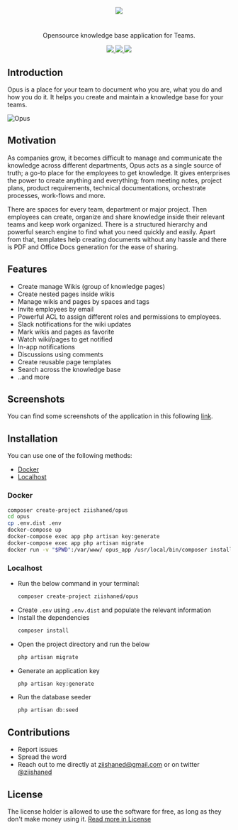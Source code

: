 <p align="center">
<a href="http://i.imgur.com/Oxh9Mhg.png"><img src="http://i.imgur.com/AfFX7vQ.png"/></a>
</p>

#

<p align="center">
Opensource knowledge base application for Teams.
</p>

<p align="center">
  <a href="https://travis-ci.org/ziishaned/opus">
    <img src="https://img.shields.io/travis/ziishaned/opus/master.svg?style=flat-square"/>
  </a>
  <a href="https://twitter.com/home?status=Opus%20by%20%40ziishaned%20http%3A//github.com/ziishaned/opus">
    <img src="https://img.shields.io/badge/twitter-tweet-blue.svg?style=flat-square"/>
  </a>
  <a href="https://twitter.com/ziishaned">
    <img src="https://img.shields.io/badge/feedback-@ziishaned-blue.svg?style=flat-square" />
  </a>
</p>

## Introduction

Opus is a place for your team to document who you are, what you do and how you do it. It helps you create and maintain a knowledge base for your teams.

![Opus](http://i.imgur.com/WZvXEXY.png)

## Motivation
As companies grow, it becomes difficult to manage and communicate the knowledge across different departments, Opus acts as a single source of truth; a go-to place for the employees to get knowledge. It gives enterprises the power to create anything and everything; from meeting notes, project plans, product requirements, technical documentations, orchestrate processes, work-flows and more. 

There are spaces for every team, department or major project. Then employees can create, organize and share knowledge inside their relevant teams and keep work organized. There is a structured hierarchy and powerful search engine to find what you need quickly and easily. Apart from that, templates help creating documents without any hassle and there is PDF and Office Docs generation for the ease of sharing.

## Features

* Create manage Wikis (group of knowledge pages)
* Create nested pages inside wikis
* Manage wikis and pages by spaces and tags
* Invite employees by email
* Powerful ACL to assign different roles and permissions to employees.
* Slack notifications for the wiki updates
* Mark wikis and pages as favorite
* Watch wiki/pages to get notified
* In-app notifications
* Discussions using comments
* Create reusable page templates
* Search across the knowledge base
* ..and more

## Screenshots

You can find some screenshots of the application in this following [link](https://github.com/ziishaned/opus/blob/master/demo.md).

## Installation

You can use one of the following methods:

* [Docker](#docker)
* [Localhost](#localhost)

### Docker

```bash
composer create-project ziishaned/opus
cd opus
cp .env.dist .env
docker-compose up
docker-compose exec app php artisan key:generate
docker-compose exec app php artisan migrate
docker run -v "$PWD":/var/www/ opus_app /usr/local/bin/composer install
```

### Localhost

- Run the below command in your terminal:
  ```bash
  composer create-project ziishaned/opus
  ```
- Create `.env` using `.env.dist` and populate the relevant information
- Install the dependencies
  ```bash
  composer install
  ```
- Open the project directory and run the below
  ```bash
  php artisan migrate
  ``` 
- Generate an application key
  ```bash
  php artisan key:generate
  ```
- Run the database seeder
  ```bash
  php artisan db:seed
  ```

## Contributions

* Report issues
* Spread the word
* Reach out to me directly at ziishaned@gmail.com or on twitter [@ziishaned](https://twitter.com/ziishaned)

## License

The license holder is allowed to use the software for free, as long as they don't make money using it. [Read more in License](https://github.com/ziishaned/opus/blob/master/LICENSE.md)
